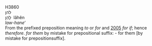 <body>
  <p>H3860<br>  להן  <br> לָהֵן  ‎  lâhên  <br><i>law-hane‘ </i><br>From the prefixed preposition meaning <i>to</i> or <i>for</i> and <a href="h2005.htm">2005</a>  <i>for</i> <i>if</i>; hence <i>therefore</i>. <i>for</i> <i>them</i> by mistake for prepositional suffix: - for them [by mistake for prepositionsuffix].<br></p>
 </body>